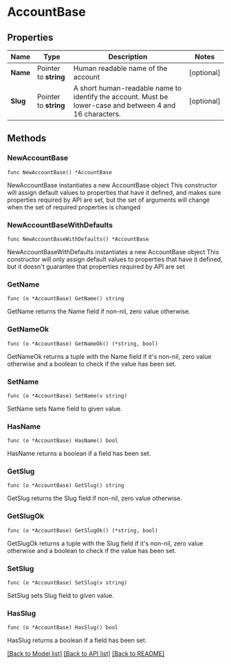 # AccountBase

## Properties

Name | Type | Description | Notes
------------ | ------------- | ------------- | -------------
**Name** | Pointer to **string** | Human readable name of the account | [optional] 
**Slug** | Pointer to **string** | A short human-readable name to identify the account. Must be lower-case and between 4 and 16 characters. | [optional] 

## Methods

### NewAccountBase

`func NewAccountBase() *AccountBase`

NewAccountBase instantiates a new AccountBase object
This constructor will assign default values to properties that have it defined,
and makes sure properties required by API are set, but the set of arguments
will change when the set of required properties is changed

### NewAccountBaseWithDefaults

`func NewAccountBaseWithDefaults() *AccountBase`

NewAccountBaseWithDefaults instantiates a new AccountBase object
This constructor will only assign default values to properties that have it defined,
but it doesn't guarantee that properties required by API are set

### GetName

`func (o *AccountBase) GetName() string`

GetName returns the Name field if non-nil, zero value otherwise.

### GetNameOk

`func (o *AccountBase) GetNameOk() (*string, bool)`

GetNameOk returns a tuple with the Name field if it's non-nil, zero value otherwise
and a boolean to check if the value has been set.

### SetName

`func (o *AccountBase) SetName(v string)`

SetName sets Name field to given value.

### HasName

`func (o *AccountBase) HasName() bool`

HasName returns a boolean if a field has been set.

### GetSlug

`func (o *AccountBase) GetSlug() string`

GetSlug returns the Slug field if non-nil, zero value otherwise.

### GetSlugOk

`func (o *AccountBase) GetSlugOk() (*string, bool)`

GetSlugOk returns a tuple with the Slug field if it's non-nil, zero value otherwise
and a boolean to check if the value has been set.

### SetSlug

`func (o *AccountBase) SetSlug(v string)`

SetSlug sets Slug field to given value.

### HasSlug

`func (o *AccountBase) HasSlug() bool`

HasSlug returns a boolean if a field has been set.


[[Back to Model list]](../README.md#documentation-for-models) [[Back to API list]](../README.md#documentation-for-api-endpoints) [[Back to README]](../README.md)


